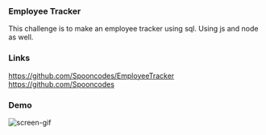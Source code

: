 ### Employee Tracker
This challenge is to make an employee tracker using sql. Using js and node as well.

### Links
https://github.com/Spooncodes/EmployeeTracker
https://github.com/Spooncodes

### Demo
![screen-gif](.assets/img/employeetracker.gif)